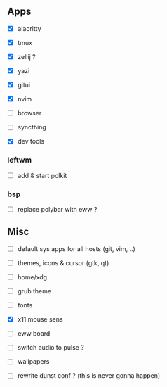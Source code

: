 ## Apps
- [x] alacritty
- [x] tmux
- [x] zellij ?
- [x] yazi
- [x] gitui
- [x] nvim
- [ ] browser
- [ ] syncthing

- [x] dev tools


### leftwm
- [ ] add & start polkit

### bsp
- [ ] replace polybar with eww ?

## Misc

- [ ] default sys apps for all hosts (git, vim, ..)
- [ ] themes, icons & cursor (gtk, qt)
- [ ] home/xdg
- [ ] grub theme
- [ ] fonts
- [x] x11 mouse sens

- [ ] eww board
- [ ] switch audio to pulse ?

- [ ] wallpapers

- [ ] rewrite dunst conf ? (this is never gonna happen)

